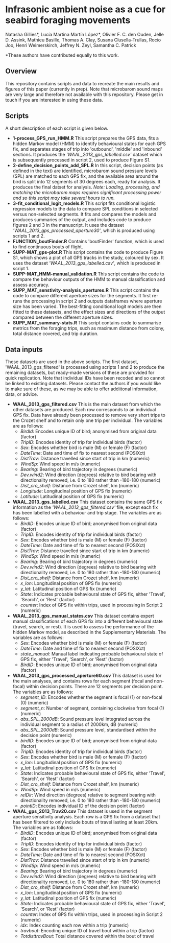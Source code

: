 # Infrasonic ambient noise as a cue for seabird foraging movements
Natasha Gillies*, Lucía Martina Martín López*, Olivier F. C. den Ouden, Jelle D. Assink, Mathieu Basille, Thomas A. Clay, Susana Clusella-Trullas, Rocío Joo, Henri Weimerskirch, Jeffrey N. Zeyl, Samantha C. Patrick

*These authors have contributed equally to this work. 

## Overview
This repository contains scripts and data to recreate the main results and figures of this paper (currently in prep). Note that microbarom sound maps are very large and therefore not available with this repository. Please get in touch if you are interested in using these data. 

## Scripts
A short description of each script is given below.

- **1-process_GPS_run_HMM.R** This script prepares the GPS data, fits a hidden Markov model (HMM) to identify behavioural states for each GPS fix, and separates stages of trip into 'outbound', 'middle' and 'inbound' sections. It produces the _'WAAL_2013_gps_labelled.csv'_ dataset which is subsequently processed in script 2, used to produce Figure S1.
- **2-define_decision_points_add_SPL.R** In this script, decision points (as defined in the text) are identified, microbarom sound pressure levels (SPL) are matched to each GPS fix, and the available area around the bird is split into 12 segments of 30 degrees each, ready for analysis. It produces the final datset for analysis. _Note: Loading, processing, and matching the microbarom maps requires significant processing power and so this script may take several hours to run._
- **3-fit_conditional_logit_models.R** This script fits conditional logistic regression models to the data to compare SPL conditions in selected versus non-selected segments. It fits and compares the models and produces summaries of the output, and includes code to produce figures 2 and 3 in the manuscript. It uses the dataset _'WAAL_2013_gps_processed_aperture30'_, which is produced using scripts 1 and 2. 
- **FUNCTION_boutFinder.R** Contains 'boutFinder' function, which is used to find continuous bouts of flight.
- **SUPP-MAT_gps-plot.R** This script contains the code to produce Figure S1, which shows a plot of all GPS tracks in the study, coloured by sex. It uses the dataset _'WAAL_2013_gps_labelled.csv'_, which is produced in script 1.
- **SUPP-MAT_HMM-manual_validation.R** This script contains the code to compare the behaviour outputs of the HMM to manual classification and assess accuracy.
- **SUPP_MAT_senstivity-analysis_apertures.R** This script contains the code to compare different aperture sizes for the segments. It first re-runs the processing in script 2 and outputs dataframes where aperture size has been varied. The best-fitting conditional logit models are then fitted to these datasets, and the effect sizes and directions of the output compared between the different aperture sizes. 
- **SUPP_MAT_summary-stats.R** This script contains code to summarise metrics from the foraging trips, such as maximum distance from colony, total distance covered, and trip duration. 

## Data inputs 
These datasets are used in the above scripts. The first dataset, 'WAAL_2013_gps_filtered' is processed using scripts 1 and 2 to produce the remaining datasets, but ready-made versions of these are provided for quick replication. Note that individual IDs have been recoded and so cannot be linked to existing datasets. Please contact the authors if you would like to make sure of these, as we may be able to offer addiitonal information, data, or advice. 

- **WAAL_2013_gps_filtered.csv** This is the main dataset from which the other datasets are produced. Each row corresponds to an individual GPS fix. Data have already been processed to remove very short trips to the Crozet shelf and to retain only one trip per individual. The variables are as follows:
	- _BirdId_: Encodes unique ID of bird; anonymised from original data (factor)
	- _TripID_: Encodes identity of trip for individual birds (factor)
	- _Sex_: Encodes whether bird is male (M) or female (F) (factor)
	- _DateTime_: Date and time of fix to nearest second (POSIXct)
	- _DistTrav_: Distance travelled since start of trip in km (numeric)
	- _WindSp_: Wind speed in m/s (numeric)
	- _Bearing_: Bearing of bird trajectory in degrees (numeric)
	- _Dev.wind2_: Wind direction (degrees) relative to bird bearing with directionality removed, i.e. 0 to 180 rather than -180-180 (numeric)
	- _Dist_cro_shelf_: Distance from Crozet shelf, km (numeric)
	- _Longitude_: Longitudinal position of GPS fix (numeric)
	- _Latitude_: Latitudinal position of GPS fix (numeric)
- **WAAL_2013_gps_labelled.csv** This dataset contains the same GPS fix information as the _'WAAL_2013_gps_filtered.csv'_ file, except each fix has been labelled with a behaviour and trip stage. The variables are as follows:
	- _BirdID_: Encodes unique ID of bird; anonymised from original data (factor)
	- _TripID_: Encodes identity of trip for individual birds (factor)
	- _Sex_: Encodes whether bird is male (M) or female (F) (factor)
	- _DateTime_: Date and time of fix to nearest second (POSIXct)
	- _DistTrav_: Distance travelled since start of trip in km (numeric)
	- _WindSp_: Wind speed in m/s (numeric)
	- _Bearing_: Bearing of bird trajectory in degrees (numeric)
	- _Dev.wind2_: Wind direction (degrees) relative to bird bearing with directionality removed, i.e. 0 to 180 rather than -180-180 (numeric)
	- _Dist_cro_shelf_: Distance from Crozet shelf, km (numeric)
	- _x_lon_: Longitudinal position of GPS fix (numeric)
	- _y_lat_: Latitudinal position of GPS fix (numeric)
	- _State_: Indicates probable behavioural state of GPS fix, either 'Travel', 'Search', or 'Rest' (factor)
	- _counter_: Index of GPS fix within trips, used in processing in Script 2 (numeric)
- **WAAL_2013_gps_manual_states.csv** This dataset contains expert manual classifications of each GPS fix into a different behavioural state (travel, search, or rest). It is used to assess the performance of the hidden Markov model, as described in the Supplementary Materials. The variables are as follows:
	- _Sex_: Encodes whether bird is male (M) or female (F) (factor)
	- _DateTime_: Date and time of fix to nearest second (POSIXct)
	- _state_manual_: Manual label indicating probable behavioural state of GPS fix, either 'Travel', 'Search', or 'Rest' (factor)
	- _BirdID_: Encodes unique ID of bird; anonymised from original data (factor)
- **WAAL_2013_gps_processed_aperture60.csv** This dataset is used for the main analyses, and contains rows for each segment (focal and non-focal) within decision points. There are 12 segments per decision point. The variables are as follows:
	- _segment_ID_: Encodes whether the segment is focal (1) or non-focal (0) (numeric)
	- _segment_n_: Number of segment, containing clockwise from focal (1) (numeric)
	- _abs_SPL_2000dB_: Sound pressure level integrated across the individual segment to a radius of 2000km, dB (numeric)
	- _abs_SPL_2000dB_: Sound pressure level, standardised within the decision point (numeric)
	- _birdID_: Encodes unique ID of bird; anonymised from original data (factor)
	- _TripID_: Encodes identity of trip for individual birds (factor)
	- _Sex_: Encodes whether bird is male (M) or female (F) (factor)
	- _x_lon_: Longitudinal position of GPS fix (numeric)
	- _y_lat_: Latitudinal position of GPS fix (numeric)
	- _State_: Indicates probable behavioural state of GPS fix, either 'Travel', 'Search', or 'Rest' (factor)
	- _Dist_cro_shelf_: Distance from Crozet shelf, km (numeric)
	- _WindSp_: Wind speed in m/s (numeric)
	- _relDir_: Wind direction (degrees) relative to segment bearing with directionality removed, i.e. 0 to 180 rather than -180-180 (numeric)
	- _pointID_: Encodes individual ID of the decision point (factor)
- **WAAL_gps_2013_Trav20.csv** This dataset is used in the segment aperture sensitivity analysis. Each row is a GPS fix from a dataset that has been filtered to only include bouts of travel lasting at least 20km. The variables are as follows:
	- _BirdID_: Encodes unique ID of bird; anonymised from original data (factor)
	- _TripID_: Encodes identity of trip for individual birds (factor)
	- _Sex_: Encodes whether bird is male (M) or female (F) (factor)
	- _DateTime_: Date and time of fix to nearest second (POSIXct)
	- _DistTrav_: Distance travelled since start of trip in km (numeric)
	- _WindSp_: Wind speed in m/s (numeric)
	- _Bearing_: Bearing of bird trajectory in degrees (numeric)
	- _Dev.wind2_: Wind direction (degrees) relative to bird bearing with directionality removed, i.e. 0 to 180 rather than -180-180 (numeric)
	- _Dist_cro_shelf_: Distance from Crozet shelf, km (numeric)
	- _x_lon_: Longitudinal position of GPS fix (numeric)
	- _y_lat_: Latitudinal position of GPS fix (numeric)
	- _State_: Indicates probable behavioural state of GPS fix, either 'Travel', 'Search', or 'Rest' (factor)
	- _counter_: Index of GPS fix within trips, used in processing in Script 2 (numeric)
	- _idx_: Index counting each row within a trip (numeric)
	- _travbout_: Encoding unique ID of travel bout within a trip (factor)
	- _TotdisttravBout_: Total distance covered within the bout of travel